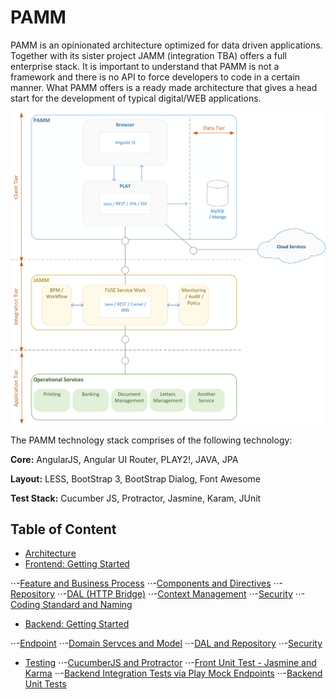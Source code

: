 PAMM
==

PAMM is an opinionated architecture optimized for data driven applications.  Together with its sister project JAMM (integration TBA) offers a full enterprise stack.  It is important to understand that PAMM is not a framework and there is no API to force developers to code in a certain manner.  What PAMM offers is a ready made architecture that gives a head start for the development of typical digital/WEB applications.

![](./docs/img/pamm-overview.png)
 
The PAMM technology stack comprises of the following technology:

**Core:**
AngularJS,
Angular UI Router, 
PLAY2!, 
JAVA, 
JPA

**Layout:**
LESS,
BootStrap 3,
BootStrap Dialog,
Font Awesome

**Test Stack:**
Cucumber JS,
Protractor,
Jasmine,
Karam,
JUnit

Table of Content
--
- [Architecture](/docs/architecture.md)
- [Frontend: Getting Started](/docs/getting-started-frontend.md)

⋅⋅-[Feature and Business Process](/docs/wip.md)
⋅⋅-[Components and Directives](/docs/wip.md)
⋅⋅-[Repository](/docs/wip.md)
⋅⋅-[DAL (HTTP Bridge)](/docs/wip.md)
⋅⋅-[Context Management](/docs/wip.md)
⋅⋅-[Security](/docs/wip.md)
⋅⋅-[Coding Standard and Naming](/docs/wip.md)

- [Backend: Getting Started](/docs/getting-started-backend.md)

⋅⋅-[Endpoint](/docs/wip.md)
⋅⋅-[Domain Servces and Model](/docs/wip.md)
⋅⋅-[DAL and Repository](/docs/wip.md)
⋅⋅-[Security](/docs/wip.md)

- [Testing](/docs/getting-started-backend.md)
⋅⋅-[CucumberJS and Protractor](/docs/wip.md)
⋅⋅-[Front Unit Test - Jasmine and Karma](/docs/wip.md)
⋅⋅-[Backend Integration Tests via Play Mock Endpoints](/docs/wip.md)
⋅⋅-[Backend Unit Tests](/docs/wip.md)
